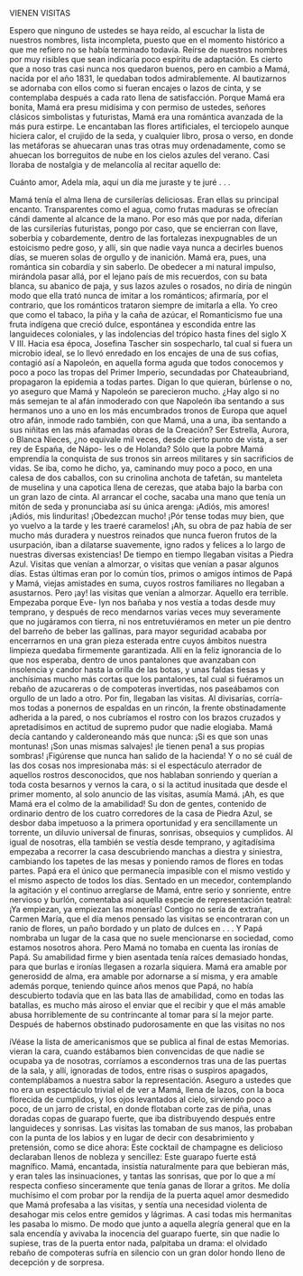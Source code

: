  VIENEN VISITAS


Espero que ninguno de ustedes se haya reído, al escuchar la lista de nuestros
nombres, lista incompleta, puesto que en el momento histórico a que me
refiero no se había terminado todavía. Reírse de nuestros nombres por muy
risibles que sean indicaría poco espíritu de adaptación. Es cierto que a noso­
tras casi nunca nos quedaron buenos, pero en cambio a Mamá, nacida por el
año 1831, le quedaban todos admirablemente. Al bautizarnos se adornaba
con ellos como si fueran encajes o lazos de cinta, y se contemplaba después a
cada rato llena de satisfacción. Porque Mamá era bonita, Mamá era presu­
midísima y con permiso de ustedes, señores clásicos simbolistas y futuristas,
Mamá era una romántica avanzada de la más pura estirpe. Le encantaban
las flores artificiales, el terciopelo aunque hiciera calor, el crujido de la seda,
y cualquier libro, prosa o verso, en donde las metáforas se ahuecaran unas
tras otras muy ordenadamente, como se ahuecan los borreguitos de nube en
los cielos azules del verano. Casi lloraba de nostalgia y de melancolía al recitar
aquello de:

 Cuánto amor, Adela mía,
 aquí un día
 me juraste y te juré . . .

 Mamá tenía el alma llena de cursilerías deliciosas. Eran ellas su principal
encanto. Transparentes como el agua, como frutas maduras se ofrecían cándi­
 damente al alcance de la mano. Por eso más que por nada, diferían de las
cursilerías futuristas, pongo por caso, que se encierran con llave, soberbia y
cobardemente, dentro de las fortalezas inexpugnables de un estoicismo pedre­
goso, y allí, sin que nadie vaya nunca a decirles buenos días, se mueren solas
de orgullo y de inanición.
 Mamá era, pues, una romántica sin cobardía y sin saberlo. De obedecer a
mi natural impulso, mirándola pasar allá, por el lejano país de mis recuerdos,
con su bata blanca, su abanico de paja, y sus lazos azules o rosados, no diría
de ningún modo que ella trató nunca de imitar a los románticos; afirmaría,
por el contrario, que los románticos trataron siempre de imitarla a ella. Yo
creo que como el tabaco, la piña y la caña de azúcar, el Romanticismo fue una
fruta indígena que creció dulce, espontánea y escondida entre las languideces
coloniales, y las indolencias del trópico hasta fines del siglo X V III. Hacia
esa época, Josefina Tascher sin sospecharlo, tal cual si fuera un microbio
ideal, se lo llevó enredado en los encajes de una de sus cofias, contagió así a
Napoleón, en aquella forma aguda que todos conocemos y poco a poco las
tropas del Primer Imperio, secundadas por Chateaubriand, propagaron la
epidemia a todas partes. Digan lo que quieran, búrlense o no, yo aseguro
que Mamá y Napoleón se parecieron mucho. ¿Hay algo si no más semejan­
te al afán inmoderado con que Napoleón iba sentando a sus hermanos uno a
uno en los más encumbrados tronos de Europa que aquel otro afán, inmode­
rado también, con que Mamá, una a una, iba sentando a sus niñitas en las más
afamadas obras de la Creación? Ser Estrella, Aurora, o Blanca Nieces, ¿no
equivale mil veces, desde cierto punto de vista, a ser rey de España, de Nápo-
les o de Holanda? Sólo que la pobre Mamá emprendía la conquista de sus
tronos sin arreos militares y sin sacrificios de vidas. Se iba, como he dicho,
ya, caminando muy poco a poco, en una calesa de dos caballos, con su
crinolina anchota de tafetán, su manteleta de muselina y una capotica llena
de cerezas, que ataba bajo la barba con un gran lazo de cinta. Al arrancar el
coche, sacaba una mano que tenía un mitón de seda y pronunciaba así su única
arenga:
 ¡Adiós, mis amores! ¡Adiós, mis linduritas! ¡Obedezcan mucho! ¡Pór­
tense todas muy bien, que yo vuelvo a la tarde y les traeré caramelos!
 ¡Ah, su obra de paz había de ser mucho más duradera y nuestros reinados
que nunca fueron frutos de la usurpación, iban a dilatarse suavemente, igno­
rados y felices a lo largo de nuestras diversas existencias!
 De tiempo en tiempo llegaban visitas a Piedra Azul. Visitas que venían
a almorzar, o visitas que venían a pasar algunos días. Estas últimas eran por
lo común tíos, primos o amigos íntimos de Papá y Mamá, viejas amistades
en suma, cuyos rostros familiares no llegaban a asustarnos. Pero ¡ay! las
visitas que venían a almorzar. Aquello era terrible. Empezaba porque Eve-
lyn nos bañaba y nos vestía a todas desde muy temprano, y después de reco­
mendarnos varias veces muy severamente que no jugáramos con tierra, ni
nos entretuviéramos en meter un pie dentro del barreño de beber las gallinas,
 para mayor seguridad acababa por encerrarnos en una gran pieza esterada
entre cuyos ámbitos nuestra limpieza quedaba firmemente garantizada. Allí
en la feliz ignorancia de lo que nos esperaba, dentro de unos pantalones que
avanzaban con insolencia y candor hasta la orilla de las botas, y unas faldas
tiesas y anchísimas mucho más cortas que los pantalones, tal cual si fuéramos
un rebaño de azucareras o de compoteras invertidas, nos paseábamos con
orgullo de un lado a otro. Por fin, llegaban las visitas. Al divisarías, corría­
mos todas a ponernos de espaldas en un rincón, la frente obstinadamente
adherida a la pared, o nos cubríamos el rostro con los brazos cruzados y
apretadísimos en actitud de supremo pudor que nadie elogiaba. Mamá decía
cantando y calderoneando más que nunca:
 ¡Si es que son unas montunas! ¡Son unas mismas salvajes! ¡le tienen
pena1 a sus propias sombras! ¡Figúrense que nunca han salido de la hacienda!
 Y o no sé cuál de las dos cosas nos impresionaba más: si el espectáculo
aterrador de aquellos rostros desconocidos, que nos hablaban sonriendo y
querían a toda costa besarnos y vernos la cara, o si la actitud inusitada que
desde el primer momento, al solo anuncio de las visitas, asumía Mamá. ¡Ah,
es que Mamá era el colmo de la amabilidad! Su don de gentes, contenido de
ordinario dentro de los cuatro corredores de la casa de Piedra Azul, se desbor­
daba impetuoso a la primera oportunidad y era sencillamente un torrente,
un diluvio universal de finuras, sonrisas, obsequios y cumplidos. Al igual
de nosotras, ella también se vestía desde temprano, y agitadísima empezaba
a recorrer la casa descubriendo manchas a diestra y siniestra, cambiando los
tapetes de las mesas y poniendo ramos de flores en todas partes.
 Papá era el único que permanecía impasible con el mismo vestido y el
mismo aspecto de todos los días. Sentado en un mecedor, contemplando la
agitación y el continuo arreglarse de Mamá, entre serio y sonriente, entre
nervioso y burlón, comentaba así aquella especie de representación teatral:
 ¡Ya empiezan, ya empiezan las monerías! Contigo no sería de extrañar,
Carmen María, que el día menos pensado las visitas se encontraran con un
ranio de flores, un paño bordado y un plato de dulces en . . .
 Y Papá nombraba un lugar de la casa que no suele mencionarse en sociedad,
como estamos nosotros ahora.
 Pero Mamá no tomaba en cuenta las ironías de Papá. Su amabilidad firme
y bien asentada tenía raíces demasiado hondas, para que burlas e ironías
llegasen a rozarla siquiera. Mamá era amable por generosidd de alma, era
amable por adornarse a sí misma, y era amable además porque, teniendo
quince años menos que Papá, no había descubierto todavía que en las bata­
llas de amabilidad, como en todas las batallas, es mucho más airoso el enviar
que el recibir y que el más amable abusa horriblemente de su contrincante
al tomar para sí la mejor parte.
 Después de habernos obstinado pudorosamente en que las visitas no nos

 iVéase la lista de americanismos que se publica al final de estas Memorias.
 vieran la cara, cuando estábamos bien convencidas de que nadie se ocupaba
ya de nosotras, corríamos a escondernos tras una de las puertas de la sala,
y allí, ignoradas de todos, entre risas o suspiros apagados, contemplábamos
a nuestra sabor la representación.
 Aseguro a ustedes que no era un espectáculo trivial el de ver a Mamá,
llena de lazos, con la boca florecida de cumplidos, y los ojos levantados al
cielo, sirviendo poco a poco, de un jarro de cristal, en donde flotaban corte­
zas de piña, unas doradas copas de guarapo fuerte, que iba distribuyendo
después entre languideces y sonrisas. Las visitas las tomaban de sus manos,
las probaban con la punta de los labios y en lugar de decir con desabrimiento
y pretensión, como se dice ahora:
 Este cocktail de champagne es delicioso declaraban llenos de nobleza
y sencillez:
 Este guarapo fuerte está magnífico.
 Mamá, encantada, insistía naturalmente para que bebieran más, y eran tales
las insinuaciones, y tantas las sonrisas, que por lo que a mí respecta confieso
sinceramente que tenía ganas de llorar a gritos. Me dolía muchísimo el com­
probar por la rendija de la puerta aquel amor desmedido que Mamá profesaba
a las visitas, y sentía una necesidad violenta de desahogar mis celos entre
gemidos y lágrimas. A casi todas mis hermanitas les pasaba lo mismo. De
modo que junto a aquella alegría general que en la sala encendía y avivaba la
inocencia del guarapo fuerte, sin que nadie lo supiese, tras de la puerta entor­
nada, palpitaba un drama: el olvidado rebaño de compoteras sufría en silencio
con un gran dolor hondo lleno de decepción y de sorpresa.

